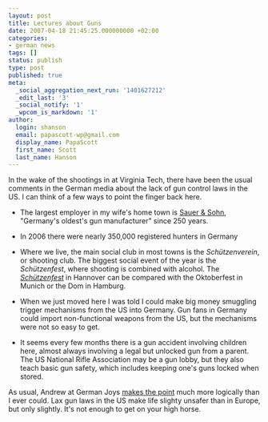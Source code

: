 ```yaml
---
layout: post
title: Lectures about Guns
date: 2007-04-18 21:45:25.000000000 +02:00
categories:
- german news
tags: []
status: publish
type: post
published: true
meta:
  _social_aggregation_next_run: '1401627212'
  _edit_last: '3'
  _social_notify: '1'
  _wpcom_is_markdown: '1'
author:
  login: shanson
  email: papascott-wp@gmail.com
  display_name: PapaScott
  first_name: Scott
  last_name: Hanson
---
```

<p>In the wake of the shootings in at Virginia Tech, there have been the usual comments in the German media about the lack of gun control laws in the US. I can think of a few ways to point the finger back here.</p>
<ul>
<li>The largest employer in my wife's home town is <a href="http://www.sauer-waffen.de/index.php?id=sauer&amp;lang=en">Sauer &amp; Sohn</a>, "Germany's oldest's gun manufacturer" since 250 years.</li>
<li>
<p>In 2006 there were nearly 350,000 registered hunters in Germany</p>
</li>
<li>
<p>Where we live, the main social club in most towns is the <em>Schützenverein</em>, or shooting club. The biggest social event of the year is the <em>Schützenfest</em>, where shooting is combined with alcohol. The <a href="http://www.germany-tourism.de/ENG/destination_germany/master_tlevents-id1099-fstadt_event_allgemein.htm?cc_lang="><em>Schützenfest</em></a> in Hannover can be compared with the Oktoberfest in Munich or the Dom in Hamburg.</p>
</li>
<li>
<p>When we just moved here I was told I could make big money smuggling trigger mechanisms from the US into Germany. Gun fans in Germany could import non-functional weapons from the US, but the mechanisms were not so easy to get.</p>
</li>
<li>
<p>It seems every few months there is a gun accident involving children here, almost always involving a legal but unlocked gun from a parent. The US National Rifle Association may be a gun lobby, but they also teach basic gun safety, which includes keeping one's guns locked when stored.</p>
</li>
</ul>
<p>As usual, Andrew at German Joys <a href="http://andrewhammel.typepad.com/german_joys/2007/04/guns_and_tirade.html">makes the point</a> much more logically than I ever could. Lax gun laws in the US make life slighty unsafer than in Europe, but only slightly. It's not enough to get on your high horse.</p>
